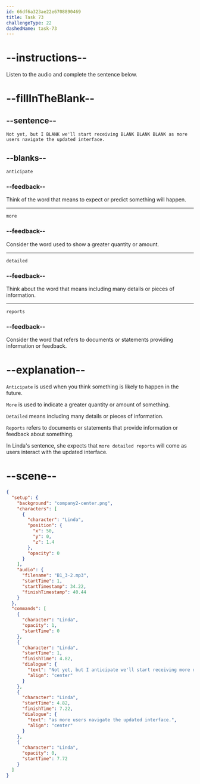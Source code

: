 ```yaml
---
id: 66df6a323ae22e6708890469
title: Task 73
challengeType: 22
dashedName: task-73
---
```

<!--
AUDIO REFERENCE:
Linda: Not yet, but I anticipate we'll start receiving more detailed reports as more users navigate the updated interface.
-->

# --instructions--

Listen to the audio and complete the sentence below.

# --fillInTheBlank--

## --sentence--

`Not yet, but I BLANK we'll start receiving BLANK BLANK BLANK as more users navigate the updated interface.`

## --blanks--

`anticipate`

### --feedback--

Think of the word that means to expect or predict something will happen.

---

`more`

### --feedback--

Consider the word used to show a greater quantity or amount.

---

`detailed`

### --feedback--

Think about the word that means including many details or pieces of information.

---

`reports`

### --feedback--

Consider the word that refers to documents or statements providing information or feedback.

# --explanation--

`Anticipate` is used when you think something is likely to happen in the future.

`More` is used to indicate a greater quantity or amount of something. 

`Detailed` means including many details or pieces of information.

`Reports` refers to documents or statements that provide information or feedback about something.

In Linda's sentence, she expects that `more detailed reports` will come as users interact with the updated interface.

# --scene--

```json
{
  "setup": {
    "background": "company2-center.png",
    "characters": [
      {
        "character": "Linda",
        "position": {
          "x": 50,
          "y": 0,
          "z": 1.4
        },
        "opacity": 0
      }
    ],
    "audio": {
      "filename": "B1_3-2.mp3",
      "startTime": 1,
      "startTimestamp": 34.22,
      "finishTimestamp": 40.44
    }
  },
  "commands": [
    {
      "character": "Linda",
      "opacity": 1,
      "startTime": 0
    },
    {
      "character": "Linda",
      "startTime": 1,
      "finishTime": 4.82,
      "dialogue": {
        "text": "Not yet, but I anticipate we'll start receiving more detailed reports",
        "align": "center"
      }
    },
    {
      "character": "Linda",
      "startTime": 4.82,
      "finishTime": 7.22,
      "dialogue": {
        "text": "as more users navigate the updated interface.",
        "align": "center"
      }
    },
    {
      "character": "Linda",
      "opacity": 0,
      "startTime": 7.72
    }
  ]
}
```
